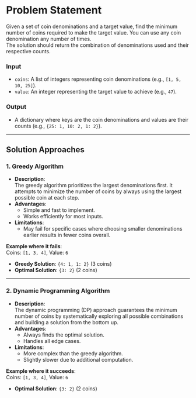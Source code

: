 # **Problem Statement**  
Given a set of coin denominations and a target value, find the minimum number of coins required to make the target value. You can use any coin denomination any number of times.  
The solution should return the combination of denominations used and their respective counts.

### **Input**  
- `coins`: A list of integers representing coin denominations (e.g., `[1, 5, 10, 25]`).
- `value`: An integer representing the target value to achieve (e.g., `47`).

### **Output**  
- A dictionary where keys are the coin denominations and values are their counts (e.g., `{25: 1, 10: 2, 1: 2}`).

---

## **Solution Approaches**

### **1. Greedy Algorithm**
- **Description**:  
  The greedy algorithm prioritizes the largest denominations first. It attempts to minimize the number of coins by always using the largest possible coin at each step.
- **Advantages**:  
  - Simple and fast to implement.  
  - Works efficiently for most inputs.  
- **Limitations**:  
  - May fail for specific cases where choosing smaller denominations earlier results in fewer coins overall.  

**Example where it fails**:  
Coins: `[1, 3, 4]`, Value: `6`  
- **Greedy Solution**: `{4: 1, 1: 2}` (3 coins)  
- **Optimal Solution**: `{3: 2}` (2 coins)

---

### **2. Dynamic Programming Algorithm**
- **Description**:  
  The dynamic programming (DP) approach guarantees the minimum number of coins by systematically exploring all possible combinations and building a solution from the bottom up.
- **Advantages**:  
  - Always finds the optimal solution.  
  - Handles all edge cases.  
- **Limitations**:  
  - More complex than the greedy algorithm.  
  - Slightly slower due to additional computation.  

**Example where it succeeds**:  
Coins: `[1, 3, 4]`, Value: `6`  
- **Optimal Solution**: `{3: 2}` (2 coins)

